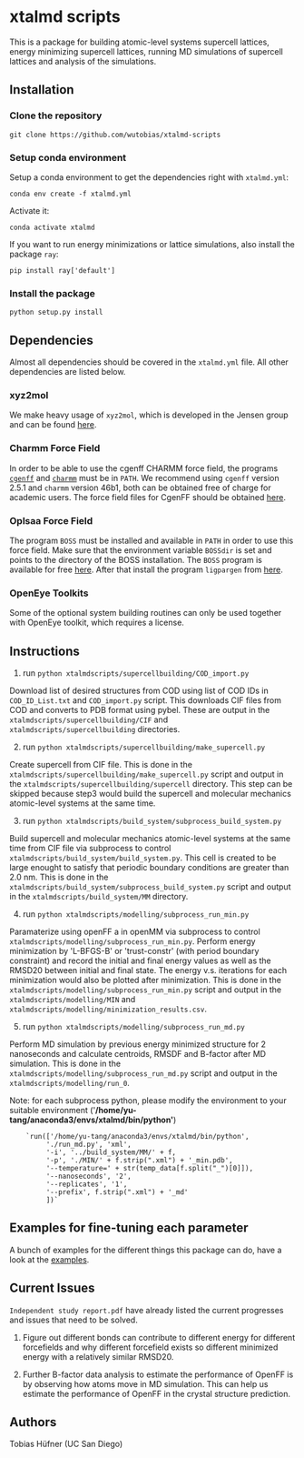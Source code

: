 # xtalmd scripts

This is a package for building atomic-level systems supercell lattices, energy minimizing supercell lattices, running MD simulations of supercell lattices and analysis of the simulations.

## Installation

### Clone the repository

`git clone https://github.com/wutobias/xtalmd-scripts`

### Setup conda environment

Setup a conda environment to get the dependencies right with `xtalmd.yml`:

```
conda env create -f xtalmd.yml
```

Activate it:
```
conda activate xtalmd
```

If you want to run energy minimizations or lattice simulations, also install the package `ray`:
```
pip install ray['default']
```

### Install the package

`python setup.py install`


## Dependencies

Almost all dependencies should be covered in the `xtalmd.yml` file. All other dependencies are listed below.

### xyz2mol
We make heavy usage of `xyz2mol`, which is developed in the Jensen group and can be found [here](https://github.com/jensengroup/xyz2mol).

### Charmm Force Field
In order to be able to use the cgenff CHARMM force field, the programs [`cgenff`](https://silcsbio.com/) and [`charmm`](https://academiccharmm.org/) must be in `PATH`. We recommend using `cgenff` version 2.5.1 and `charmm` version 46b1, both can be obtained free of charge for academic users.
The force field files for CgenFF should be obtained [here](https://www.charmm.org/archive/charmm/resources/charmm-force-fields/#charmm).

### Oplsaa Force Field
The program `BOSS` must be installed and available in `PATH` in order to use this force field. Make sure that the environment variable `BOSSdir` is set and points to the directory of the BOSS installation. The `BOSS` program is available for free [here](http://zarbi.chem.yale.edu/software.html). After that install the program `ligpargen` from [here](https://github.com/Isra3l/ligpargen).

### OpenEye Toolkits
Some of the optional system building routines can only be used together with OpenEye toolkit, which requires a license.

## Instructions
1. run `python xtalmdscripts/supercellbuilding/COD_import.py`

Download list of desired structures from COD using list of COD IDs in `COD_ID_List.txt` and `COD_import.py` script. This downloads CIF files from COD and converts to PDB format using pybel. These are output in the `xtalmdscripts/supercellbuilding/CIF` and `xtalmdscripts/supercellbuilding` directories.

2. run `python xtalmdscripts/supercellbuilding/make_supercell.py`

Create supercell from CIF file. This is done in the `xtalmdscripts/supercellbuilding/make_supercell.py` script and output in the `xtalmdscripts/supercellbuilding/supercell` directory. This step can be skipped because step3 would build the supercell and molecular mechanics atomic-level systems at the same time.

3. run `python xtalmdscripts/build_system/subprocess_build_system.py`

Build supercell and molecular mechanics atomic-level systems at the same time from CIF file via subprocess to control `xtalmdscripts/build_system/build_system.py`. This cell is created to be large enought to satisfy that periodic boundary conditions are greater than 2.0 nm. This is done in the `xtalmdscripts/build_system/subprocess_build_system.py` script and output in the `xtalmdscripts/build_system/MM` directory. 

4. run `python xtalmdscripts/modelling/subprocess_run_min.py`

Paramaterize using openFF a in openMM via subprocess to control `xtalmdscripts/modelling/subprocess_run_min.py`. Perform energy minimization by 'L-BFGS-B' or 'trust-constr' (with period boundary constraint) and record the initial and final energy values as well as the RMSD20 between initial and final state. The energy v.s. iterations for each minimization would also be plotted after minimization. This is done in the `xtalmdscripts/modelling/subprocess_run_min.py` script and output in the `xtalmdscripts/modelling/MIN` and `xtalmdscripts/modelling/minimization_results.csv`. 

5. run `python xtalmdscripts/modelling/subprocess_run_md.py`

Perform MD simulation by previous energy minimized structure for 2 nanoseconds and calculate centroids, RMSDF and B-factor after MD simulation. This is done in the `xtalmdscripts/modelling/subprocess_run_md.py` script and output in the `xtalmdscripts/modelling/run_0`. 

Note: for each subprocess python, please modify the environment to your suitable environment ('**/home/yu-tang/anaconda3/envs/xtalmd/bin/python'**)

        `run(['/home/yu-tang/anaconda3/envs/xtalmd/bin/python',
             './run_md.py', 'xml',
             '-i', '../build_system/MM/' + f,
             '-p', './MIN/' + f.strip(".xml") + '_min.pdb',
             '--temperature=' + str(temp_data[f.split("_")[0]]),
             '--nanoseconds', '2',
             '--replicates', '1',
             '--prefix', f.strip(".xml") + '_md'
             ])`

## Examples for fine-tuning each parameter

A bunch of examples for the different things this package can do, have a look at the [examples](examples/README.md).


## Current Issues 

`Independent study report.pdf` have already listed the current progresses and issues that need to be solved. 

1. Figure out different bonds can contribute to different energy for different forcefields and
why different forcefield exists so different minimized energy with a relatively similar
RMSD20.

2. Further B-factor data analysis to estimate the performance of OpenFF is by observing how
atoms move in MD simulation. This can help us estimate the performance of OpenFF in the
crystal structure prediction.

## Authors

Tobias Hüfner (UC San Diego)

